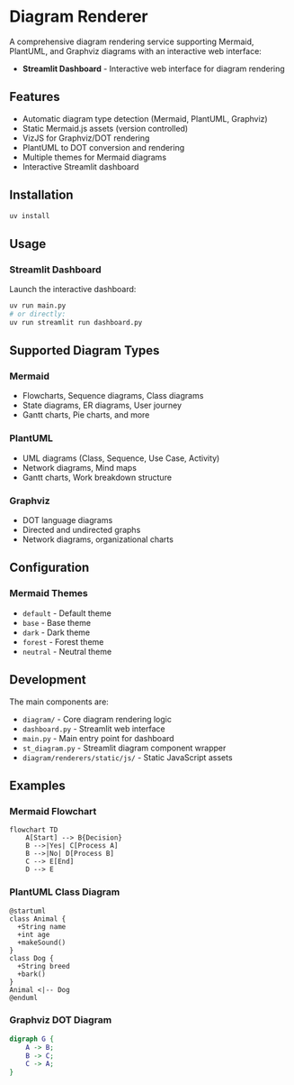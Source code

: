 # Diagram Renderer

A comprehensive diagram rendering service supporting Mermaid, PlantUML, and Graphviz diagrams with an interactive web interface:

- **Streamlit Dashboard** - Interactive web interface for diagram rendering

## Features

- Automatic diagram type detection (Mermaid, PlantUML, Graphviz)
- Static Mermaid.js assets (version controlled)
- VizJS for Graphviz/DOT rendering
- PlantUML to DOT conversion and rendering
- Multiple themes for Mermaid diagrams
- Interactive Streamlit dashboard

## Installation

```bash
uv install
```

## Usage

### Streamlit Dashboard

Launch the interactive dashboard:

```bash
uv run main.py
# or directly:
uv run streamlit run dashboard.py
```

## Supported Diagram Types

### Mermaid
- Flowcharts, Sequence diagrams, Class diagrams
- State diagrams, ER diagrams, User journey
- Gantt charts, Pie charts, and more

### PlantUML
- UML diagrams (Class, Sequence, Use Case, Activity)
- Network diagrams, Mind maps
- Gantt charts, Work breakdown structure

### Graphviz
- DOT language diagrams
- Directed and undirected graphs
- Network diagrams, organizational charts

## Configuration

### Mermaid Themes
- `default` - Default theme
- `base` - Base theme
- `dark` - Dark theme
- `forest` - Forest theme
- `neutral` - Neutral theme

## Development

The main components are:

- `diagram/` - Core diagram rendering logic
- `dashboard.py` - Streamlit web interface
- `main.py` - Main entry point for dashboard
- `st_diagram.py` - Streamlit diagram component wrapper
- `diagram/renderers/static/js/` - Static JavaScript assets

## Examples

### Mermaid Flowchart
```mermaid
flowchart TD
    A[Start] --> B{Decision}
    B -->|Yes| C[Process A]
    B -->|No| D[Process B]
    C --> E[End]
    D --> E
```

### PlantUML Class Diagram
```plantuml
@startuml
class Animal {
  +String name
  +int age
  +makeSound()
}
class Dog {
  +String breed
  +bark()
}
Animal <|-- Dog
@enduml
```

### Graphviz DOT Diagram
```dot
digraph G {
    A -> B;
    B -> C;
    C -> A;
}
```